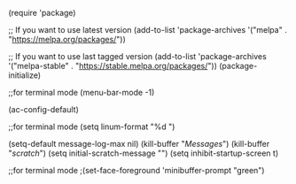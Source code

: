 (require 'package)

;; If you want to use latest version
(add-to-list 'package-archives '("melpa" . "https://melpa.org/packages/"))

;; If you want to use last tagged version
(add-to-list 'package-archives '("melpa-stable" . "https://stable.melpa.org/packages/"))
(package-initialize)

;;for terminal mode
(menu-bar-mode -1) 

(ac-config-default)

;;for terminal mode
(setq linum-format "%d ")


(setq-default message-log-max nil)
(kill-buffer "*Messages*")
(kill-buffer "*scratch*")
(setq initial-scratch-message "")
(setq inhibit-startup-screen t)

;;for terminal mode
;(set-face-foreground 'minibuffer-prompt "green")
